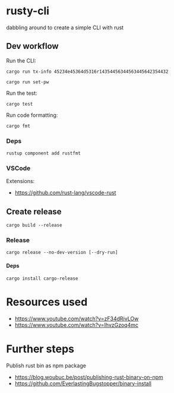 # rusty-cli

dabbling around to create a simple CLI with rust

## Dev workflow

Run the CLI:

```
cargo run tx-info 45234e45364d5316r14354456344563445642354432
```

```
cargo run set-pw
```

Run the test:

```
cargo test
```

Run code formatting:

```
cargo fmt
```

### Deps

```
rustup component add rustfmt
```

### VSCode

Extensions:

- https://github.com/rust-lang/vscode-rust

## Create release

```
cargo build --release
```

### Release

```
cargo release --no-dev-version [--dry-run]
```

#### Deps

```
cargo install cargo-release
```

# Resources used

- https://www.youtube.com/watch?v=zF34dRivLOw
- https://www.youtube.com/watch?v=IhvzGzoq4mc

# Further steps

Publish rust bin as npm package

- https://blog.woubuc.be/post/publishing-rust-binary-on-npm
- https://github.com/EverlastingBugstopper/binary-install
